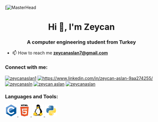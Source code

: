 [![MasterHead](https://www.google.com/search?q=bilgisayar+m%C3%BChendisli%C4%9Fi+wallpaper&tbm=isch&ved=2ahUKEwiWuraPvLmAAxXTwAIHHUZbDK8Q2-cCegQIABAA&oq=bilgisayar+m%C3%BChendwallpaper&gs_lcp=CgNpbWcQARgAMgYIABAHEB46BAgjECc6BQgAEIAEOgcIABCKBRBDOggIABAIEAcQHlCmCFieD2CNF2gAcAB4AIABggGIAdcGkgEDMC43mAEAoAEBqgELZ3dzLXdpei1pbWfAAQE&sclient=img&ei=N-_HZNbCMtOBi-gPxrax-Ao&bih=747&biw=1536&rlz=1C1CHZN_trTR1030TR1030#imgrc=SiF4vHVcGG5erM)
<h1 align="center">Hi 👋, I'm Zeycan</h1>
<h3 align="center">A computer engineering student from Turkey</h3>

- 📫 How to reach me **zeycanaslan7@gmail.com**

<h3 align="left">Connect with me:</h3>
<p align="left">
<a href="https://twitter.com/zeycanaslan1" target="blank"><img align="center" src="https://raw.githubusercontent.com/rahuldkjain/github-profile-readme-generator/master/src/images/icons/Social/twitter.svg" alt="zeycanaslan1" height="30" width="40" /></a>
<a href="https://linkedin.com/in/https://www.linkedin.com/in/zeycan-aslan-9aa274255/" target="blank"><img align="center" src="https://raw.githubusercontent.com/rahuldkjain/github-profile-readme-generator/master/src/images/icons/Social/linked-in-alt.svg" alt="https://www.linkedin.com/in/zeycan-aslan-9aa274255/" height="30" width="40" /></a>
<a href="https://instagram.com/zeycanasln" target="blank"><img align="center" src="https://raw.githubusercontent.com/rahuldkjain/github-profile-readme-generator/master/src/images/icons/Social/instagram.svg" alt="zeycanasln" height="30" width="40" /></a>
<a href="https://www.hackerrank.com/zeycan aslan" target="blank"><img align="center" src="https://raw.githubusercontent.com/rahuldkjain/github-profile-readme-generator/master/src/images/icons/Social/hackerrank.svg" alt="zeycan aslan" height="30" width="40" /></a>
<a href="https://www.leetcode.com/zeycanaslan" target="blank"><img align="center" src="https://raw.githubusercontent.com/rahuldkjain/github-profile-readme-generator/master/src/images/icons/Social/leet-code.svg" alt="zeycanaslan" height="30" width="40" /></a>
</p>

<h3 align="left">Languages and Tools:</h3>
<p align="left"> <a href="https://www.cprogramming.com/" target="_blank" rel="noreferrer"> <img src="https://raw.githubusercontent.com/devicons/devicon/master/icons/c/c-original.svg" alt="c" width="40" height="40"/> </a> <a href="https://www.w3.org/html/" target="_blank" rel="noreferrer"> <img src="https://raw.githubusercontent.com/devicons/devicon/master/icons/html5/html5-original-wordmark.svg" alt="html5" width="40" height="40"/> </a> <a href="https://www.linux.org/" target="_blank" rel="noreferrer"> <img src="https://raw.githubusercontent.com/devicons/devicon/master/icons/linux/linux-original.svg" alt="linux" width="40" height="40"/> </a> <a href="https://www.python.org" target="_blank" rel="noreferrer"> <img src="https://raw.githubusercontent.com/devicons/devicon/master/icons/python/python-original.svg" alt="python" width="40" height="40"/> </a> </p>
